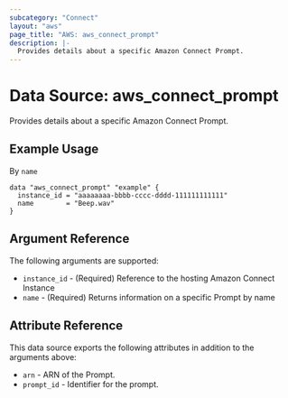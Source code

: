 ```yaml
---
subcategory: "Connect"
layout: "aws"
page_title: "AWS: aws_connect_prompt"
description: |-
  Provides details about a specific Amazon Connect Prompt.
---
```


# Data Source: aws_connect_prompt

Provides details about a specific Amazon Connect Prompt.

## Example Usage

By `name`

```hcl
data "aws_connect_prompt" "example" {
  instance_id = "aaaaaaaa-bbbb-cccc-dddd-111111111111"
  name        = "Beep.wav"
}
```

## Argument Reference

The following arguments are supported:

* `instance_id` - (Required) Reference to the hosting Amazon Connect Instance
* `name` - (Required) Returns information on a specific Prompt by name

## Attribute Reference

This data source exports the following attributes in addition to the arguments above:

* `arn` - ARN of the Prompt.
* `prompt_id` - Identifier for the prompt.

